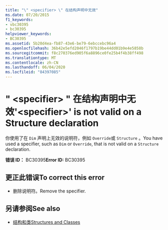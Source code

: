```yaml
---
title: "\" <specifier> \" 在结构声明中无效"
ms.date: 07/20/2015
f1_keywords:
- vbc30395
- bc30395
helpviewer_keywords:
- BC30395
ms.assetid: 5b20d4ea-fb87-43e6-be79-6ebccebc96a4
ms.openlocfilehash: 36b42e5efd2046f1797b19be44dd01b9e4e5858b
ms.sourcegitcommit: f8c270376ed905f6a8896ce0fe25b4f4b38ff498
ms.translationtype: MT
ms.contentlocale: zh-CN
ms.lasthandoff: 06/04/2020
ms.locfileid: "84397085"
---
```

# <a name="specifier-is-not-valid-on-a-structure-declaration"></a><span data-ttu-id="414ab-102">" \<specifier> " 在结构声明中无效</span><span class="sxs-lookup"><span data-stu-id="414ab-102">'\<specifier>' is not valid on a Structure declaration</span></span>
<span data-ttu-id="414ab-103">你使用了在 `Dim` 声明上无效的说明符，例如 `Override`或 `Structure` 。</span><span class="sxs-lookup"><span data-stu-id="414ab-103">You have used a specifier, such as `Dim` or `Override`, that is not valid on a `Structure` declaration.</span></span>  
  
 <span data-ttu-id="414ab-104">**错误 ID：** BC30395</span><span class="sxs-lookup"><span data-stu-id="414ab-104">**Error ID:** BC30395</span></span>  
  
## <a name="to-correct-this-error"></a><span data-ttu-id="414ab-105">更正此错误</span><span class="sxs-lookup"><span data-stu-id="414ab-105">To correct this error</span></span>  
  
- <span data-ttu-id="414ab-106">删除说明符。</span><span class="sxs-lookup"><span data-stu-id="414ab-106">Remove the specifier.</span></span>  
  
## <a name="see-also"></a><span data-ttu-id="414ab-107">另请参阅</span><span class="sxs-lookup"><span data-stu-id="414ab-107">See also</span></span>

- [<span data-ttu-id="414ab-108">结构和类</span><span class="sxs-lookup"><span data-stu-id="414ab-108">Structures and Classes</span></span>](../programming-guide/language-features/data-types/structures-and-classes.md)
